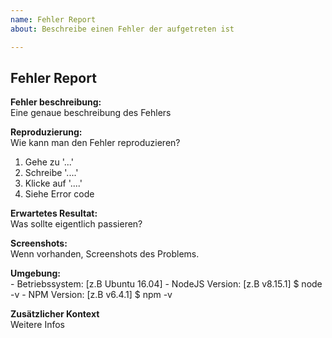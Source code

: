 ```yaml
---
name: Fehler Report
about: Beschreibe einen Fehler der aufgetreten ist

---
```


## Fehler Report

**Fehler beschreibung:** <bR>
Eine genaue beschreibung des Fehlers

**Reproduzierung:** <bR>
Wie kann man den Fehler reproduzieren?

1. Gehe zu '...'
2. Schreibe '....'
3. Klicke auf '....'
4. Siehe Error code

**Erwartetes Resultat:** <bR>
Was sollte eigentlich passieren?

**Screenshots:** <bR>
Wenn vorhanden, Screenshots des Problems.

**Umgebung:** <bR>
    - Betriebssystem: [z.B Ubuntu 16.04]
    - NodeJS Version: [z.B v8.15.1] $ node -v
    - NPM Version:    [z.B v6.4.1] $ npm -v

**Zusätzlicher Kontext** <bR>
Weitere Infos
